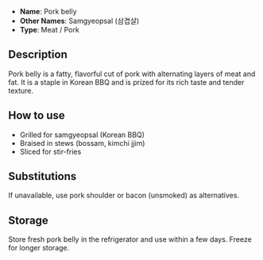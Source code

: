 - **Name**: Pork belly
- **Other Names**: Samgyeopsal (삼겹살)
- **Type**: Meat / Pork

## Description

Pork belly is a fatty, flavorful cut of pork with alternating layers of meat and fat. It is a staple in Korean BBQ and is prized for its rich taste and tender texture.

## How to use

- Grilled for samgyeopsal (Korean BBQ)
- Braised in stews (bossam, kimchi jjim)
- Sliced for stir-fries

## Substitutions

If unavailable, use pork shoulder or bacon (unsmoked) as alternatives.

## Storage

Store fresh pork belly in the refrigerator and use within a few days. Freeze for longer storage. 